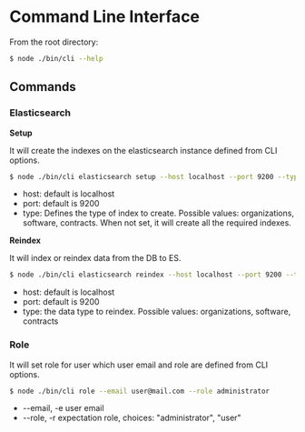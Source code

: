# Command Line Interface

From the root directory:

```bash
$ node ./bin/cli --help
```

## Commands

### Elasticsearch

**Setup**

It will create the indexes on the elasticsearch instance defined from CLI options.

```bash
$ node ./bin/cli elasticsearch setup --host localhost --port 9200 --type organizations
```

- host: default is localhost
- port: default is 9200
- type: Defines the type of index to create. Possible values: organizations, software, contracts. When not set, it will create all the required indexes.

**Reindex**

It will index or reindex data from the DB to ES.

```bash
$ node ./bin/cli elasticsearch reindex --host localhost --port 9200 --type organizations
```

- host: default is localhost
- port: default is 9200
- type: the data type to reindex. Possible values: organizations, software, contracts


### Role

It will set role for user which user email and role are defined from CLI options.

```bash
$ node ./bin/cli role --email user@mail.com --role administrator
```

- --email, -e  user email                           
- --role, -r   expectation role, choices: "administrator", "user"
